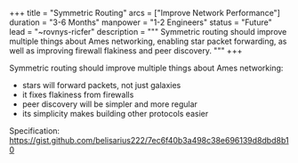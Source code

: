 +++
title = "Symmetric Routing"
arcs = ["Improve Network Performance"]
duration = "3-6 Months"
manpower = "1-2 Engineers"
status = "Future"
lead = "~rovnys-ricfer"
description = """
Symmetric routing should improve multiple things about Ames networking, enabling star packet forwarding, as well as improving firewall flakiness and peer discovery.
"""
+++

Symmetric routing should improve multiple things about Ames networking:
- stars will forward packets, not just galaxies
- it fixes flakiness from firewalls
- peer discovery will be simpler and more regular
- its simplicity makes building other protocols easier

Specification: 
https://gist.github.com/belisarius222/7ec6f40b3a498c38e696139d8dbd8b10
